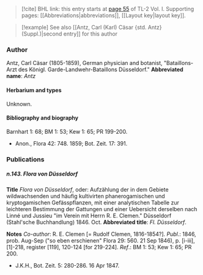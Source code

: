 > [!cite] BHL link: this entry starts at [page 55](https://www.biodiversitylibrary.org/page/33120186) of TL-2 Vol. I.
> Supporting pages: [[Abbreviations|abbreviations]], [[Layout key|layout key]].

> [!example] See also [[Antz, Carl (Karl) Cäsar {std. Antz} (Suppl.)|second entry]] for this author

### Author

Antz, Carl Cäsar (1805-1859), German physician and botanist, "Bataillons-Arzt des Königl. Garde-Landwehr-Bataillons Düsseldorf." 
**Abbreviated name**: *Antz*

#### Herbarium and types

Unknown.

#### Bibliography and biography

Barnhart 1: 68; BM 1: 53; Kew 1: 65; PR 199-200.
- Anon., Flora 42: 748. 1859; Bot. Zeit. 17: 391.

### Publications

##### n.143. Flora von Düsseldorf

**Title**
*Flora von Düsseldorf*, oder: Aufzählung der in dem Gebiete wildwachsenden und häufig kultivirten phanerogamischen und kryptogamischen Gefässpflanzen, mit einer analytischen Tabelle zur leichteren Bestimmung der Gattungen und einer Uebersicht derselben nach Linné und Jussieu "im Verein mit Herrn R. E. Clemen." Düsseldorf (Stahl'sche Buchhandlung) 1846. Oct.
**Abbreviated title**: *Fl. Düsseldorf*.

**Notes**
*Co-author*: R. E. Clemen \[= Rudolf Clemen, 1816-1854?\].
*Publ*.: 1846, prob. Aug-Sep ("so eben erschienen" Flora 29: 560. 21 Sep 1846), p. \[i-iii\], \[1\]-218, register \[119\], 120-124 \[for 219-224\].
*Ref*.: BM 1: 53; Kew 1: 65; PR 200.
- J.K.H., Bot. Zeit. 5: 280-286. 16 Apr 1847.

